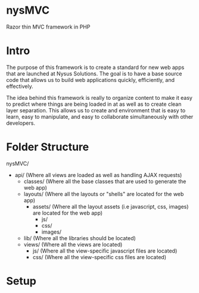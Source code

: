 nysMVC
======

Razor thin MVC framework in PHP

Intro
======

The purpose of this framework is to create a standard for new web apps that are
launched at Nysus Solutions.  The goal is to have a base source code that allows
us to build web applications quickly, efficiently, and effectively.

The idea behind this framework is really to organize content to make it easy to predict where 
things are being loaded in at as well as to create clean layer separation.  This allows us to create
and environment that is easy to learn, easy to manipulate, and easy to collaborate simultaneously with
other developers.

Folder Structure
======

nysMVC/
* api/ (Where all views are loaded as well as handling AJAX requests)
  * classes/ (Where all the base classes that are used to generate the web app)
  * layouts/ (Where all the layouts or "shells" are located for the web app)
    * assets/ (Where all the layout assets (i.e javascript, css, images) are located for the web app)
       * js/
       * css/ 
       * images/
  * lib/ (Where all the libraries should be located)
  * views/ (Where all the views are located)
    * js/ (Where all the view-specific javascript files are located)
    * css/ (Where all the view-specific css files are located)

Setup
=====


